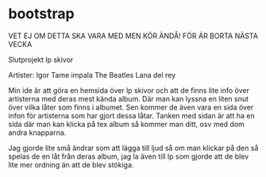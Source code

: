 # bootstrap

VET EJ OM DETTA SKA VARA MED MEN KÖR ÄNDÅ! FÖR ÄR BORTA NÄSTA VECKA

Slutprojekt lp skivor

Artister:
Igor
Tame impala
The Beatles
Lana del rey

Min ide är att göra en hemsida över lp skivor och att de finns lite info över artisterna med deras mest kända album. Där man kan lyssna en liten snut över vilka låter som finns i albumet. Sen kommer de även vara en sida över infon för artisterna som har gjort dessa låtar. Tanken med sidan är att ha en sida där man kan klicka på tex album så kommer man ditt, osv med dom andra knapparna.

Jag gjorde lite små ändrar som att lägga till ljud så om man klickar på den så spelas de en låt från deras album, jag la även till lp som gjorde att de blev lite mer ordning än att de blev stökiga.

